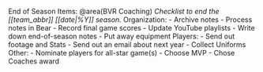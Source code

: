 End of Season Items: @area(BVR Coaching)
  *Checklist to end the [[team_abbr]] [[date|%Y]] season.*
  Organization:
    - Archive notes
    - Process notes in Bear
    - Record final game scores
    - Update YouTube playlists
    - Write down end-of-season notes
    - Put away equipment
  Players:
    - Send out footage and Stats
    - Send out an email about next year
    - Collect Uniforms
  Other:
    - Nominate players for all-star game(s)
    - Choose MVP
    - Chose Coaches award